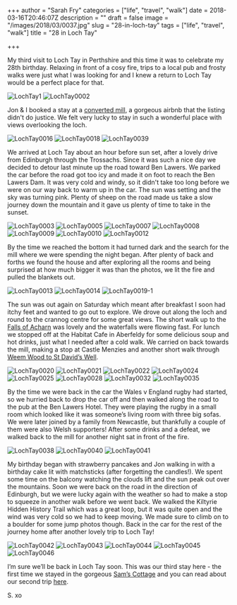 +++
author = "Sarah Fry"
categories = ["life", "travel", "walk"]
date = 2018-03-16T20:46:07Z
description = ""
draft = false
image = "/images/2018/03/0037.jpg"
slug = "28-in-loch-tay"
tags = ["life", "travel", "walk"]
title = "28 in Loch Tay"

+++


My third visit to Loch Tay in Perthshire and this time it was to celebrate my 28th birthday. Relaxing in front of a cosy fire, trips to a local pub and frosty walks were just what I was looking for and I knew a return to Loch Tay would be a perfect place for that.

![LochTay1](/content/images/2018/03/0001.jpg)
![LochTay0002](/content/images/2018/03/0002.jpg)

Jon & I booked a stay at a [converted mill](https://www.airbnb.co.uk/rooms/1866736), a gorgeous airbnb that the listing didn't do justice. We felt very lucky to stay in such a wonderful place with views overlooking the loch.

![LochTay0016](/content/images/2018/03/0016.jpg)
![LochTay0018](/content/images/2018/03/0018.jpg)
![LochTay0039](/content/images/2018/03/0039.jpg)

We arrived at Loch Tay about an hour before sun set, after a lovely drive from Edinburgh through the Trossachs. Since it was such a nice day we decided to detour last minute up the road toward Ben Lawers. We parked the car before the road got too icy and made it on foot to reach the Ben Lawers Dam. It was very cold and windy, so it didn't take too long before we were on our way back to warm up in the car. The sun was setting and the sky was turning pink. Plenty of sheep on the road made us take a slow journey down the mountain and it gave us plenty of time to take in the sunset.

![LochTay0003](/content/images/2018/03/0003.jpg)
![LochTay0005](/content/images/2018/03/0005.jpg)
![LochTay0007](/content/images/2018/03/0007.jpg)
![LochTay0008](/content/images/2018/03/0008.jpg)
![LochTay0009](/content/images/2018/03/0009.jpg)
![LochTay0010](/content/images/2018/03/0010.jpg)
![LochTay0012](/content/images/2018/03/0012.jpg)

By the time we reached the bottom it had turned dark and the search for the mill where we were spending the night began. After plenty of back and forths we found the house and after exploring all the rooms and being surprised at how much bigger it was than the photos, we lit the fire and pulled the blankets out.

![LochTay0013](/content/images/2018/03/0013.jpg)
![LochTay0014](/content/images/2018/03/0014.jpg)
![LochTay0019-1](/content/images/2018/03/0019-1.jpg)

The sun was out again on Saturday which meant after breakfast I soon had itchy feet and wanted to go out to explore. We drove out along the loch and round to the crannog centre for some great views. The short walk up to the [Falls of Acharn](https://www.walkhighlands.co.uk/perthshire/falls-of-acharn.shtml) was lovely and the waterfalls were flowing fast. For lunch we stopped off at the Habitat Cafe in Aberfeldy for some delicious soup and hot drinks, just what I needed after a cold walk. We carried on back towards the mill, making a stop at Castle Menzies and another short walk through [Weem Wood to St David’s Well](https://www.walkhighlands.co.uk/perthshire/weem-wood.shtml).

![LochTay0020](/content/images/2018/03/0020.jpg)
![LochTay0021](/content/images/2018/03/0021.jpg)
![LochTay0022](/content/images/2018/03/0022.jpg)
![LochTay0024](/content/images/2018/03/0024.jpg)
![LochTay0025](/content/images/2018/03/0025.jpg)
![LochTay0028](/content/images/2018/03/0028.jpg)
![LochTay0032](/content/images/2018/03/0032.jpg)
![LochTay0035](/content/images/2018/03/0035.jpg)

By the time we were back in the car the Wales v England rugby had started, so we hurried back to drop the car off and then walked along the road to the pub at the Ben Lawers Hotel. They were playing the rugby in a small room which looked like it was someone’s living room with three big sofas. We were later joined by a family from Newcastle, but thankfully a couple of them were also Welsh supporters! After some drinks and a defeat, we walked back to the mill for another night sat in front of the fire.

![LochTay0038](/content/images/2018/03/0038.jpg)
![LochTay0040](/content/images/2018/03/0040.jpg)
![LochTay0041](/content/images/2018/03/0041.jpg)

My birthday began with strawberry pancakes and Jon walking in with a birthday cake lit with matchsticks (after forgetting the candles!). We spent some time on the balcony watching the clouds lift and the sun peak out over the mountains. Soon we were back on the road in the direction of Edinburgh, but we were lucky again with the weather so had to make a stop to squeeze in another walk before we went back. We walked the Kiltyrie Hidden History Trail which was a great loop, but it was quite open and the wind was very cold so we had to keep moving. We made sure to climb on to a boulder for some jump photos though. Back in the car for the rest of the journey home after another lovely trip to Loch Tay!

![LochTay0042](/content/images/2018/03/0042.jpg)
![LochTay0043](/content/images/2018/03/0043.jpg)
![LochTay0044](/content/images/2018/03/0044.jpg)
![LochTay0045](/content/images/2018/03/0045.jpg)
![LochTay0046](/content/images/2018/03/0046.jpg)

I’m sure we’ll be back in Loch Tay soon. This was our third stay here - the first time we stayed in the gorgeous [Sam’s Cottage](http://www.craggantoul.net/Sam's-Cottage.html) and you can read about our second trip [here](http://yayfryday.com/loch-tay-scotland/).

S. xo

